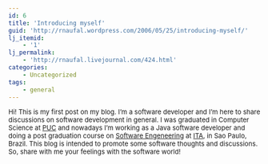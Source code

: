 ```yaml
---
id: 6
title: 'Introducing myself'
guid: 'http://rnaufal.wordpress.com/2006/05/25/introducing-myself/'
lj_itemid:
    - '1'
lj_permalink:
    - 'http://rnaufal.livejournal.com/424.html'
categories:
    - Uncategorized
tags:
    - general
---
```


<font size="2">Hi! This is my first post on my blog. I’m a software developer and I’m here to share discussions on software development in general. I was graduated in Computer Science at [PUC](http://www.pucsp.br/cce/) and nowadays I’m working as a Java software developer and doing a post graduation course on [ Software Engeneering](http://en.wikipedia.org/wiki/Software_engineering) at [ITA](http://www.ita.cta.br/), in Sao Paulo, Brazil. This blog is intended to promote some software thoughts and discussions. So, share with me your feelings with the software world!</font>
